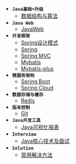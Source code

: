- **`Java基础+升级`**
  - [数据结构与算法](docs/数据结构与算法学习笔记.md)
- **`Java Web`**
	- [JavaWeb](docs/JavaWeb学习笔记.md)
- **`开发框架`**
	- [Spring设计模式](docs/Spring设计模式.md)
	- [Spring](docs/)
	- [Spring MVC](docs/SpringMVC-note.md)
	- [Mybatis](docs/Mybatis-note.md)
	- [Mybatis-plus](docs/MybatisPlus学习笔记.md)
- **`微服务架构`**
	- [Spring Boot](docs/SpringBoot笔记.md)
	- [Spring Cloud](docs/SpringCloud学习笔记.md)
- **`数据存储与缓存`**
	- [Redis](docs/Redis学习笔记.md)
- **`版本控制`**
  - [Git](docs/Git学习笔记.md)
- **`Java开发工具`**
  - [Java可视化报表](docs/Java报表数据可视化学习笔记.md)
- **`Interview`**
	- [Java核心技术及面试](docs/Java核心技术及面试学习笔记.md)
- **`Solution`**
  - [常用解决方法](docs/常用解决方法.md)

